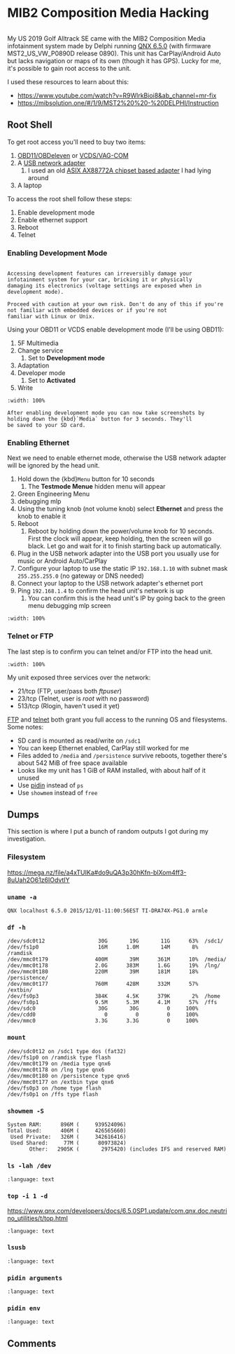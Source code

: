 # MIB2 Composition Media Hacking

```{tags} hacking, vehicle
```

My US 2019 Golf Alltrack SE came with the MIB2 Composition Media infotainment system made by Delphi running
[QNX 6.5.0](http://www.qnx.com/developers/docs/6.5.0SP1.update/#./com.qnx.doc.momentics_quickstart/about.html) (with firmware
MST2_US_VW_P0890D release 0890). This unit has CarPlay/Android Auto but lacks navigation or maps of its own (though it has
GPS). Lucky for me, it's possible to gain root access to the unit.

I used these resources to learn about this:

* https://www.youtube.com/watch?v=R9WlrkBioi8&ab_channel=mr-fix
* https://mibsolution.one/#/1/9/MST2%20%20-%20DELPHI/Instruction

## Root Shell

To get root access you'll need to buy two items:

1. [OBD11/OBDeleven](https://obdeleven.com/en/) or [VCDS/VAG-COM](https://www.ross-tech.com/vag-com/)
2. A [USB network adapter](http://wiki.mr-fix.info/index.php?title=MIB2#USB_to_RJ45)
   1. I used an old [ASIX AX88772A chipset based adapter](https://plugable.com/products/usb2-otge100) I had lying around
3. A laptop

To access the root shell follow these steps:

1. Enable development mode
2. Enable ethernet support
3. Reboot
4. Telnet

### Enabling Development Mode

```{danger}

Accessing development features can irreversibly damage your infotainment system for your car, bricking it or physically
damaging its electronics (voltage settings are exposed when in development mode).

Proceed with caution at your own risk. Don't do any of this if you're not familiar with embedded devices or if you're not
familiar with Linux or Unix.
```

Using your OBD11 or VCDS enable development mode (I'll be using OBD11):

1. 5F Multimedia
2. Change service
   1. Set to **Development mode**
3. Adaptation
4. Developer mode
   1. Set to **Activated**
5. Write

```{imgur-figure} dba8LPe
:width: 100%
```

```{tip}
After enabling development mode you can now take screenshots by holding down the {kbd}`Media` button for 3 seconds. They'll
be saved to your SD card.
```

### Enabling Ethernet

Next we need to enable ethernet mode, otherwise the USB network adapter will be ignored by the head unit.

1. Hold down the {kbd}`Menu` button for 10 seconds
   1. The **Testmode Menue** hidden menu will appear
2. Green Engineering Menu
3. debugging mlp
4. Using the tuning knob (not volume knob) select **Ethernet** and press the knob to enable it
5. Reboot
   1. Reboot by holding down the power/volume knob for 10 seconds. First the clock will appear, keep holding, then the screen
      will go black. Let go and wait for it to finish starting back up automatically.
6. Plug in the USB network adapter into the USB port you usually use for music or Android Auto/CarPlay
7. Configure your laptop to use the static IP `192.168.1.10` with subnet mask `255.255.255.0` (no gateway or DNS needed)
8. Connect your laptop to the USB network adapter's ethernet port
9. Ping `192.168.1.4` to confirm the head unit's network is up
   1. You can confirm this is the head unit's IP by going back to the green menu debugging mlp screen

```{imgur-figure} 0kQqbaI
:width: 100%
```

### Telnet or FTP

The last step is to confirm you can telnet and/or FTP into the head unit.

```{imgur-figure} LlmTirV
:width: 100%
```

My unit exposed three services over the network:

* 21/tcp (FTP, user/pass both *ftpuser*)
* 23/tcp (Telnet, user is *root* with no password)
* 513/tcp (Rlogin, haven't used it yet)

[FTP](https://filezilla-project.org/) and [telnet](https://www.putty.org/) both grant you full access to the running OS and
filesystems. Some notes:

* SD card is mounted as read/write on `/sdc1`
* You can keep Ethernet enabled, CarPlay still worked for me
* Files added to `/media` and `/persistence` survive reboots, together there's about 542 MiB of free space available
* Looks like my unit has 1 GiB of RAM installed, with about half of it unused
* Use [pidin](https://www.qnx.com/developers/docs/6.5.0SP1.update/com.qnx.doc.neutrino_utilities/p/pidin.html) instead of
  `ps`
* Use `showmem` instead of `free`

## Dumps

This section is where I put a bunch of random outputs I got during my investigation.

### Filesystem

https://mega.nz/file/a4xTUIKa#do9uQA3p30hKfn-blXom4ff3-8uUah2O61z6IOdvtIY

### `uname -a`

```text
QNX localhost 6.5.0 2015/12/01-11:00:56EST TI-DRA74X-PG1.0 armle
```

### `df -h`

```text
/dev/sdc0t12                 30G       19G       11G      63%  /sdc1/
/dev/fs1p0                   16M      1.0M       14M       8%  /ramdisk
/dev/mmc0t179               400M       39M      361M      10%  /media/
/dev/mmc0t178               2.0G      383M      1.6G      19%  /lng/
/dev/mmc0t180               220M       39M      181M      18%  /persistence/
/dev/mmc0t177               760M      428M      332M      57%  /extbin/
/dev/fs0p3                  384K      4.5K      379K       2%  /home
/dev/fs0p1                  9.5M      5.3M      4.1M      57%  /ffs
/dev/sdc0                    30G       30G         0     100%
/dev/cdd0                      0         0         0     100%
/dev/mmc0                   3.3G      3.3G         0     100%
```

### `mount`

```text
/dev/sdc0t12 on /sdc1 type dos (fat32)
/dev/fs1p0 on /ramdisk type flash
/dev/mmc0t179 on /media type qnx6
/dev/mmc0t178 on /lng type qnx6
/dev/mmc0t180 on /persistence type qnx6
/dev/mmc0t177 on /extbin type qnx6
/dev/fs0p3 on /home type flash
/dev/fs0p1 on /ffs type flash
```

### `showmem -S`

```text
System RAM:      896M (     939524096)
Total Used:      406M (     426565660)
 Used Private:   326M (     342616416)
 Used Shared:     77M (      80973824)
       Other:   2905K (       2975420) (includes IFS and reserved RAM)
```

### `ls -lah /dev`

```{literalinclude} _static/mib2_ls_dev.txt
:language: text
```

### `top -i 1 -d`

https://www.qnx.com/developers/docs/6.5.0SP1.update/com.qnx.doc.neutrino_utilities/t/top.html

```{literalinclude} _static/mib2_top.txt
:language: text
```

### `lsusb`

```{literalinclude} _static/mib2_lsusb.txt
:language: text
```

### `pidin arguments`

```{literalinclude} _static/mib2_pidin_arguments.txt
:language: text
```

### `pidin env`

```{literalinclude} _static/mib2_pidin_env.txt
:language: text
```

## Comments

```{disqus}
```
